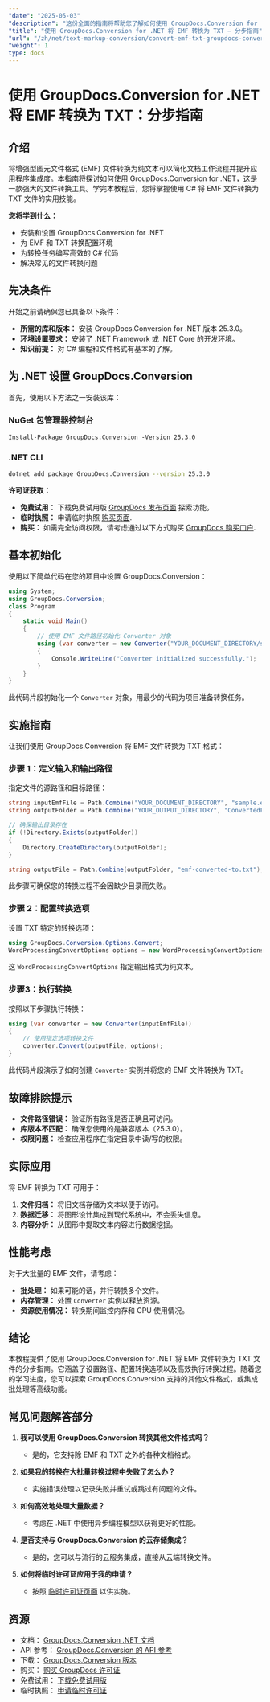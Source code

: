 ```yaml
---
"date": "2025-05-03"
"description": "这份全面的指南将帮助您了解如何使用 GroupDocs.Conversion for .NET 将 EMF 文件转换为纯文本。立即提升您的文档管理工作流程效率。"
"title": "使用 GroupDocs.Conversion for .NET 将 EMF 转换为 TXT — 分步指南"
"url": "/zh/net/text-markup-conversion/convert-emf-txt-groupdocs-conversion-net/"
"weight": 1
type: docs
---
```

# 使用 GroupDocs.Conversion for .NET 将 EMF 转换为 TXT：分步指南

## 介绍

将增强型图元文件格式 (EMF) 文件转换为纯文本可以简化文档工作流程并提升应用程序集成度。本指南将探讨如何使用 GroupDocs.Conversion for .NET，这是一款强大的文件转换工具。学完本教程后，您将掌握使用 C# 将 EMF 文件转换为 TXT 文件的实用技能。 

**您将学到什么：**
- 安装和设置 GroupDocs.Conversion for .NET
- 为 EMF 和 TXT 转换配置环境
- 为转换任务编写高效的 C# 代码
- 解决常见的文件转换问题

## 先决条件

开始之前请确保您已具备以下条件：
- **所需的库和版本：** 安装 GroupDocs.Conversion for .NET 版本 25.3.0。
- **环境设置要求：** 安装了 .NET Framework 或 .NET Core 的开发环境。
- **知识前提：** 对 C# 编程和文件格式有基本的了解。

## 为 .NET 设置 GroupDocs.Conversion

首先，使用以下方法之一安装该库：

### NuGet 包管理器控制台
```shell
Install-Package GroupDocs.Conversion -Version 25.3.0
```

### .NET CLI
```bash
dotnet add package GroupDocs.Conversion --version 25.3.0
```

**许可证获取：**
- **免费试用：** 下载免费试用版 [GroupDocs 发布页面](https://releases.groupdocs.com/conversion/net/) 探索功能。
- **临时执照：** 申请临时执照 [购买页面](https://purchase。groupdocs.com/temporary-license/).
- **购买：** 如需完全访问权限，请考虑通过以下方式购买 [GroupDocs 购买门户](https://purchase。groupdocs.com/buy).

## 基本初始化

使用以下简单代码在您的项目中设置 GroupDocs.Conversion：

```csharp
using System;
using GroupDocs.Conversion;
class Program
{
    static void Main()
    {
        // 使用 EMF 文件路径初始化 Converter 对象
        using (var converter = new Converter("YOUR_DOCUMENT_DIRECTORY/sample.emf"))
        {
            Console.WriteLine("Converter initialized successfully.");
        }
    }
}
```
此代码片段初始化一个 `Converter` 对象，用最少的代码为项目准备转换任务。

## 实施指南

让我们使用 GroupDocs.Conversion 将 EMF 文件转换为 TXT 格式：

### 步骤 1：定义输入和输出路径

指定文件的源路径和目标路径：

```csharp
string inputEmfFile = Path.Combine("YOUR_DOCUMENT_DIRECTORY", "sample.emf");
string outputFolder = Path.Combine("YOUR_OUTPUT_DIRECTORY", "ConvertedFiles");

// 确保输出目录存在
if (!Directory.Exists(outputFolder))
{
    Directory.CreateDirectory(outputFolder);
}

string outputFile = Path.Combine(outputFolder, "emf-converted-to.txt");
```
此步骤可确保您的转换过程不会因缺少目录而失败。

### 步骤 2：配置转换选项

设置 TXT 特定的转换选项：

```csharp
using GroupDocs.Conversion.Options.Convert;
WordProcessingConvertOptions options = new WordProcessingConvertOptions { Format = WordProcessingFileType.Txt };
```
这 `WordProcessingConvertOptions` 指定输出格式为纯文本。

### 步骤3：执行转换

按照以下步骤执行转换：

```csharp
using (var converter = new Converter(inputEmfFile))
{
    // 使用指定选项转换文件
    converter.Convert(outputFile, options);
}
```
此代码片段演示了如何创建 `Converter` 实例并将您的 EMF 文件转换为 TXT。

## 故障排除提示

- **文件路径错误：** 验证所有路径是否正确且可访问。
- **库版本不匹配：** 确保您使用的是兼容版本（25.3.0）。
- **权限问题：** 检查应用程序在指定目录中读/写的权限。

## 实际应用

将 EMF 转换为 TXT 可用于：
1. **文件归档：** 将旧文档存储为文本以便于访问。
2. **数据迁移：** 将图形设计集成到现代系统中，不会丢失信息。
3. **内容分析：** 从图形中提取文本内容进行数据挖掘。

## 性能考虑

对于大批量的 EMF 文件，请考虑：
- **批处理：** 如果可能的话，并行转换多个文件。
- **内存管理：** 处置 `Converter` 实例以释放资源。
- **资源使用情况：** 转换期间监控内存和 CPU 使用情况。

## 结论

本教程提供了使用 GroupDocs.Conversion for .NET 将 EMF 文件转换为 TXT 文件的分步指南。它涵盖了设置路径、配置转换选项以及高效执行转换过程。随着您的学习进度，您可以探索 GroupDocs.Conversion 支持的其他文件格式，或集成批处理等高级功能。

## 常见问题解答部分

1. **我可以使用 GroupDocs.Conversion 转换其他文件格式吗？**
   - 是的，它支持除 EMF 和 TXT 之外的各种文档格式。

2. **如果我的转换在大批量转换过程中失败了怎么办？**
   - 实施错误处理以记录失败并重试或跳过有问题的文件。

3. **如何高效地处理大量数据？**
   - 考虑在 .NET 中使用异步编程模型以获得更好的性能。

4. **是否支持与 GroupDocs.Conversion 的云存储集成？**
   - 是的，您可以与流行的云服务集成，直接从云端转换文件。

5. **如何将临时许可证应用于我的申请？**
   - 按照 [临时许可证页面](https://purchase.groupdocs.com/temporary-license/) 以供实施。

## 资源

- 文档： [GroupDocs.Conversion .NET 文档](https://docs.groupdocs.com/conversion/net/)
- API 参考： [GroupDocs.Conversion 的 API 参考](https://reference.groupdocs.com/conversion/net/)
- 下载： [GroupDocs.Conversion 版本](https://releases.groupdocs.com/conversion/net/)
- 购买： [购买 GroupDocs 许可证](https://purchase.groupdocs.com/buy)
- 免费试用： [下载免费试用版](https://releases.groupdocs.com/conversion/net/)
- 临时执照： [申请临时许可证](https://purchase.groupdocs.com/temporary-license/)